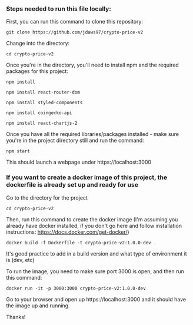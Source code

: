 
### Steps needed to run this file locally:

First, you can run this command to clone this repository:

`git clone https://github.com/jdaws97/crypto-price-v2`

Change into the directory:

`cd crypto-price-v2`

Once you're in the directory, you'll need to install npm and the required packages for this project:

`npm install`

`npm install react-router-dom`

`npm install styled-components`

`npm install coingecko-api`

`npm install react-chartjs-2`

Once you have all the required libraries/packages installed - make sure you're in the project directory still and run the command:

`npm start`

This should launch a webpage under https://localhost:3000

### If you want to create a docker image of this project, the dockerfile is already set up and ready for use

Go to the directory for the project

`cd crypto-price-v2`

Then, run this command to create the docker image (I'm assuming you already have docker installed, if you don't go here and follow installation instructions: https://docs.docker.com/get-docker/)

`docker build -f Dockerfile -t crypto-price-v2:1.0.0-dev .` 

It's good practice to add in a build version and what type of environment it is (dev, etc)

To run the image, you need to make sure port 3000 is open, and then run this command:

`docker run -it -p 3000:3000 crypto-price-v2:1.0.0-dev`

Go to your browser and open up https://localhost:3000 and it should have the image up and running.

Thanks!



